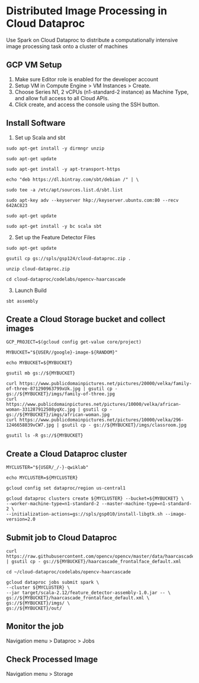 # Distributed Image Processing in Cloud Dataproc
Use Spark on Cloud Dataproc to distribute a computationally intensive image processing task onto a cluster of machines

## GCP VM Setup
1. Make sure Editor role is enabled for the developer account
2. Setup VM in Compute Engine > VM Instances > Create.
3. Choose Series N1, 2 vCPUs (n1-standard-2 instance) as Machine Type, and allow full access to all Cloud APIs.
4. Click create, and access the console using the SSH button.

## Install Software
1. Set up Scala and sbt

```
sudo apt-get install -y dirmngr unzip
```

```
sudo apt-get update
```

```
sudo apt-get install -y apt-transport-https
```

```
echo "deb https://dl.bintray.com/sbt/debian /" | \
```

```
sudo tee -a /etc/apt/sources.list.d/sbt.list
```

```
sudo apt-key adv --keyserver hkp://keyserver.ubuntu.com:80 --recv 642AC823
```

```
sudo apt-get update
```

```
sudo apt-get install -y bc scala sbt
```

2. Set up the Feature Detector Files
```
sudo apt-get update
```

```
gsutil cp gs://spls/gsp124/cloud-dataproc.zip .
```

```
unzip cloud-dataproc.zip
```

```
cd cloud-dataproc/codelabs/opencv-haarcascade
```

3. Launch Build
```
sbt assembly
```

## Create a Cloud Storage bucket and collect images

```
GCP_PROJECT=$(gcloud config get-value core/project)
```

```
MYBUCKET="${USER//google}-image-${RANDOM}"
```

```
echo MYBUCKET=${MYBUCKET}
```

```
gsutil mb gs://${MYBUCKET}
```

```
curl https://www.publicdomainpictures.net/pictures/20000/velka/family-of-three-871290963799xUk.jpg | gsutil cp - gs://${MYBUCKET}/imgs/family-of-three.jpg
curl https://www.publicdomainpictures.net/pictures/10000/velka/african-woman-331287912508yqXc.jpg | gsutil cp - gs://${MYBUCKET}/imgs/african-woman.jpg
curl https://www.publicdomainpictures.net/pictures/10000/velka/296-1246658839vCW7.jpg | gsutil cp - gs://${MYBUCKET}/imgs/classroom.jpg
```

```
gsutil ls -R gs://${MYBUCKET}
```

## Create a Cloud Dataproc cluster
```
MYCLUSTER="${USER/_/-}-qwiklab"
```

```
echo MYCLUSTER=${MYCLUSTER}
```

```
gcloud config set dataproc/region us-central1
```

```
gcloud dataproc clusters create ${MYCLUSTER} --bucket=${MYBUCKET} \
--worker-machine-type=n1-standard-2 --master-machine-type=n1-standard-2 \
--initialization-actions=gs://spls/gsp010/install-libgtk.sh --image-version=2.0
```

## Submit job to Cloud Dataproc
```
curl https://raw.githubusercontent.com/opencv/opencv/master/data/haarcascades/haarcascade_frontalface_default.xml 
| gsutil cp - gs://${MYBUCKET}/haarcascade_frontalface_default.xml
```

```
cd ~/cloud-dataproc/codelabs/opencv-haarcascade
```

```
gcloud dataproc jobs submit spark \
--cluster ${MYCLUSTER} \
--jar target/scala-2.12/feature_detector-assembly-1.0.jar -- \
gs://${MYBUCKET}/haarcascade_frontalface_default.xml \
gs://${MYBUCKET}/imgs/ \
gs://${MYBUCKET}/out/
```

## Monitor the job
Navigation menu > Dataproc > Jobs

## Check Processed Image
Navigation menu > Storage
